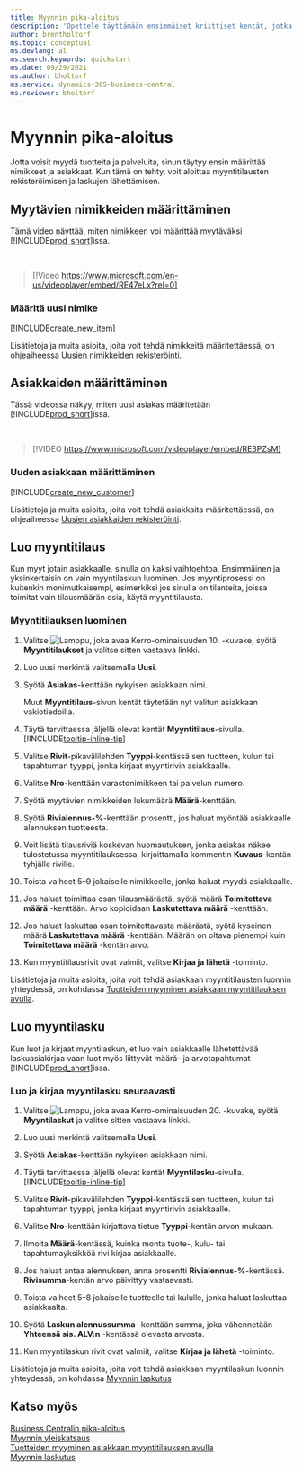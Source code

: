 ```yaml
---
title: Myynnin pika-aloitus
description: 'Opettele täyttämään ensimmäiset kriittiset kentät, jotka koskevat tuotteita ja asiakkaita Business Centralissa, jotta voit aloittaa myyntiprosessisi.'
author: brentholtorf
ms.topic: conceptual
ms.devlang: al
ms.search.keywords: quickstart
ms.date: 09/29/2021
ms.author: bholtorf
ms.service: dynamics-365-business-central
ms.reviewer: bholtorf
---
```


# Myynnin pika-aloitus

Jotta voisit myydä tuotteita ja palveluita, sinun täytyy ensin määrittää nimikkeet ja asiakkaat. Kun tämä on tehty, voit aloittaa myyntitilausten rekisteröimisen ja laskujen lähettämisen.

## Myytävien nimikkeiden määrittäminen

Tämä video näyttää, miten nimikkeen voi määrittää myytäväksi [!INCLUDE[prod_short](includes/prod_short.md)]issa.

<br>

> [!Video https://www.microsoft.com/en-us/videoplayer/embed/RE47eLx?rel=0]

### Määritä uusi nimike

[!INCLUDE[create_new_item](includes/create_new_item.md)]

Lisätietoja ja muita asioita, joita voit tehdä nimikkeitä määritettäessä, on ohjeaiheessa [Uusien nimikkeiden rekisteröinti](inventory-how-register-new-items.md).  

## Asiakkaiden määrittäminen

Tässä videossa näkyy, miten uusi asiakas määritetään [!INCLUDE[prod_short](includes/prod_short.md)]issa.  

<br>

> [!VIDEO https://www.microsoft.com/videoplayer/embed/RE3PZsM]

### Uuden asiakkaan määrittäminen

[!INCLUDE[create_new_customer](includes/create_new_customer.md)]

Lisätietoja ja muita asioita, joita voit tehdä asiakkaita määritettäessä, on ohjeaiheessa [Uusien asiakkaiden rekisteröinti](sales-how-register-new-customers.md).

## Luo myyntitilaus  

Kun myyt jotain asiakkaalle, sinulla on kaksi vaihtoehtoa. Ensimmäinen ja yksinkertaisin on vain myyntilaskun luominen. Jos myyntiprosessi on kuitenkin monimutkaisempi, esimerkiksi jos sinulla on tilanteita, joissa toimitat vain tilausmäärän osia, käytä myyntitilausta.

### Myyntitilauksen luominen  

1. Valitse ![Lamppu, joka avaa Kerro-ominaisuuden 10.](media/ui-search/search_small.png "Kerro, mitä haluat tehdä") -kuvake, syötä **Myyntitilaukset** ja valitse sitten vastaava linkki.
2. Luo uusi merkintä valitsemalla **Uusi**.
3. Syötä **Asiakas**-kenttään nykyisen asiakkaan nimi.

    Muut **Myyntitilaus**-sivun kentät täytetään nyt valitun asiakkaan vakiotiedoilla.  

4. Täytä tarvittaessa jäljellä olevat kentät **Myyntitilaus**-sivulla. [!INCLUDE[tooltip-inline-tip](includes/tooltip-inline-tip_md.md)]

5. Valitse **Rivit**-pikavälilehden **Tyyppi**-kentässä sen tuotteen, kulun tai tapahtuman tyyppi, jonka kirjaat myyntirivin asiakkaalle.

6. Valitse **Nro**-kenttään varastonimikkeen tai palvelun numero.

7. Syötä myytävien nimikkeiden lukumäärä **Määrä**-kenttään.

8. Syötä **Rivialennus-%**-kenttään prosentti, jos haluat myöntää asiakkaalle alennuksen tuotteesta.

9. Voit lisätä tilausriviä koskevan huomautuksen, jonka asiakas näkee tulostetussa myyntitilauksessa, kirjoittamalla kommentin **Kuvaus**-kentän tyhjälle riville.

10. Toista vaiheet 5–9 jokaiselle nimikkeelle, jonka haluat myydä asiakkaalle.

11. Jos haluat toimittaa osan tilausmäärästä, syötä määrä **Toimitettava määrä** -kenttään. Arvo kopioidaan **Laskutettava määrä** -kenttään.

12. Jos haluat laskuttaa osan toimitettavasta määrästä, syötä kyseinen määrä **Laskutettava määrä** -kenttään. Määrän on oltava pienempi kuin **Toimitettava määrä** -kentän arvo.

13. Kun myyntitilausrivit ovat valmiit, valitse **Kirjaa ja lähetä** -toiminto.

Lisätietoja ja muita asioita, joita voit tehdä asiakkaan myyntitilausten luonnin yhteydessä, on kohdassa [Tuotteiden myyminen asiakkaan myyntitilauksen avulla](sales-how-sell-products.md).  

## Luo myyntilasku

Kun luot ja kirjaat myyntilaskun, et luo vain asiakkaalle lähetettävää laskuasiakirjaa vaan luot myös liittyvät määrä- ja arvotapahtumat [!INCLUDE[prod_short](includes/prod_short.md)]issa.

### Luo ja kirjaa myyntilasku seuraavasti  

1. Valitse ![Lamppu, joka avaa Kerro-ominaisuuden 20.](media/ui-search/search_small.png "Kerro, mitä haluat tehdä") -kuvake, syötä **Myyntilaskut** ja valitse sitten vastaava linkki.  

2. Luo uusi merkintä valitsemalla **Uusi**.

3. Syötä **Asiakas**-kenttään nykyisen asiakkaan nimi.

4. Täytä tarvittaessa jäljellä olevat kentät **Myyntilasku**-sivulla. [!INCLUDE[tooltip-inline-tip](includes/tooltip-inline-tip_md.md)]

5. Valitse **Rivit**-pikavälilehden **Tyyppi**-kentässä sen tuotteen, kulun tai tapahtuman tyyppi, jonka kirjaat myyntirivin asiakkaalle.

6. Valitse **Nro**-kenttään kirjattava tietue **Tyyppi**-kentän arvon mukaan.

7. Ilmoita **Määrä**-kentässä, kuinka monta tuote-, kulu- tai tapahtumayksikköä rivi kirjaa asiakkaalle.  

8. Jos haluat antaa alennuksen, anna prosentti **Rivialennus-%**-kentässä. **Rivisumma**-kentän arvo päivittyy vastaavasti.  

9. Toista vaiheet 5–8 jokaiselle tuotteelle tai kululle, jonka haluat laskuttaa asiakkaalta.  

10. Syötä **Laskun alennussumma** -kenttään summa, joka vähennetään **Yhteensä sis. ALV:n** -kentässä olevasta arvosta.

11. Kun myyntilaskun rivit ovat valmiit, valitse **Kirjaa ja lähetä** -toiminto.  

Lisätietoja ja muita asioita, joita voit tehdä asiakkaan myyntilaskun luonnin yhteydessä, on kohdassa [Myynnin laskutus](sales-how-invoice-sales.md)

## Katso myös

[Business Centralin pika-aloitus](quick-start-business-central.md)  
[Myynnin yleiskatsaus](sales-manage-sales.md)  
[Tuotteiden myyminen asiakkaan myyntitilauksen avulla](sales-how-sell-products.md)  
[Myynnin laskutus](sales-how-invoice-sales.md)  
